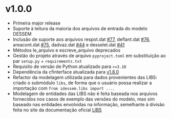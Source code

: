 # v1.0.0

- Primeira major release
- Suporte à leitura da maioria dos arquivos de entrada do modelo DESSEM
- Inclusão de suporte aos arquivos respot.dat [#77](https://github.com/rjmalves/idessem/issues/77), deflant.dat [#76](https://github.com/rjmalves/idessem/issues/76), areacont.dat [#75](https://github.com/rjmalves/idessem/issues/75), dadvaz.dat [#44](https://github.com/rjmalves/idessem/issues/44) e desselet.dat [#41](https://github.com/rjmalves/idessem/issues/41)
- Métodos le_arquivo e escreve_arquivo deprecados
- Gestão do projeto através de arquivo `pyproject.toml` em substituição ao par `setup.py` + `requirements.txt`
- Requisito de versão de Python atualizado para `>=3.10`
- Dependência da cfinterface atualizada para [v1.8.0](https://github.com/rjmalves/cfi/releases/tag/v1.8.0)
- Refactor da modelagem utilizada para dados provenientes das LIBS: criado o submódulo `libs`, de forma que o usuário possa realizar a importação com `from idessem.libs import ...`.
- Modelagem de entidades das LIBS não é feita baseada nos arquivos fornecidos nos casos de exemplo das versões do modelo, mas sim baseado nas entidades envolvidas na informação, semelhante à divisão feita no site da documentação oficial [LIBS](https://see.cepel.br/manual/libs/latest/index.html)
